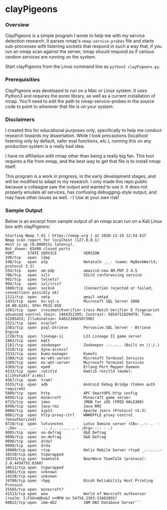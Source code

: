 # clayPigeons

### Overview

ClayPigeons is a simple program I wrote to help me with my service detection research. It parses nmap's `nmap-service-probes` file and starts sub-processes with listening sockets that respond in such a way that, if you run an nmap scan against the server, nmap should respond as if various random services are running on the system.

Start clayPigeons from the Linux command line as `python3 clayPigeons.py`.

### Prerequisities

ClayPigeons was developed to run on a Mac or Linux system. It uses Python3 and requires the exrex library, as well as a current installation of nmap. You'll need to edit the path to nmap-service-probes in the source code to point to wherever that file is on your system.

### Disclaimers

I created this for educational purposes only, specifically to help me conduct research towards my dissertation. While I took precautions (localhost listening only by default, safer eval functions, etc.), running this on any production system is a really bad idea.

I have no affiliation with nmap other than being a really big fan. This tool requires a file from nmap, and the best way to get that file is to install nmap itself.

This program is a work in progress, in the early development stages, and will be modified to adapt to my research. I only made this repo public because a colleague saw the output and wanted to use it. It does not properly emulate all services, has confusing debugging-style output, and may have other issues as well. :-) Use at your own risk!

### Sample Output

Below is an excerpt from sample output of an nmap scan run on a Kali Linux box with clayPigeons:

````# nmap 127.0.0.1 -p- -sV
Starting Nmap 7.91 ( https://nmap.org ) at 2020-12-19 12:54 EST
Nmap scan report for localhost (127.0.0.1)
Host is up (0.000015s latency).
Not shown: 65490 closed ports
PORT      STATE SERVICE            VERSION
390/tcp   open  ldap
548/tcp   open  afp                Netatalk _._- (name: MyBookWorld; protocol 3.3)
554/tcp   open  am-pdp             amavisd-new AM.PDP 2.4.5
706/tcp   open  silc               SILCd conferencing service
992/tcp   open  telnets?
994/tcp   open  ssl/ircs?
1080/tcp  open  socks4             (Connection rejected or failed; connections possibly ok)
1111/tcp  open  smtp               qmail smtpd
1433/tcp  open  ms-sql-s           Microsoft SQL Server 2008 10.00.6241; SP4+ MS15-058
1501/tcp  open  crossmatchverifier Cross Match Verifier E fingerprint advanced control (Gain: 2464351395; Contrast: 5854711829479; Time: 52285453; Illumination: 646523866567390)
1521/tcp  open  oracle?
1583/tcp  open  psql-btrieve       Pervasive.SQL Server - Btrieve Engine
1720/tcp  open  lineage-ii         L2J Lineage II game server
1883/tcp  open  mqtt
2181/tcp  open  zookeeper          Zookeeper .--.-.. (Built on //./.)
3310/tcp  open  dyna-access?
3333/tcp  open  kumo-manager       Kumofs
3388/tcp  open  ms-wbt-server      Microsoft Terminal Services
3389/tcp  open  ms-wbt-server      Microsoft Terminal Services
4369/tcp  open  epmd               Erlang Port Mapper Daemon
4533/tcp  open  rotctld            Hamlib rotctld (model: $]i5hsFu8(F`a:e6s)
4567/tcp  open  tram?
5555/tcp  open  adb                Android Debug Bridge (token auth required)
5800/tcp  open  http               APC SmartUPS http config
6050/tcp  open  minecraft          Minecraft game server
6715/tcp  open  jmon               JMON for zOS (FMID HALG300)
6996/tcp  open  java-rmi           Java RMI
8008/tcp  open  ajp13              Apache Jserv (Protocol v1.3)
8081/tcp  open  http-proxy-ctrl    WWWOFFLE proxy control (Unauthorized)
8728/tcp  open  lotusnotes         Lotus Domino server (CN=-..-- .  - -;OU= ...  ..-   -. /.. ..... . - ;Org=---- - .)
9095/tcp  open  oo-defrag          O&O Defrag
9096/tcp  open  oo-defrag          O&O Defrag
9098/tcp  open  drda?                                                                                                                                    
9099/tcp  open  drda                                                                                                                                     
10000/tcp open  rtsp               Helix Mobile Server rtspd _.-...-.-                                                                                   
10310/tcp open  tcpwrapped                                                                                                                               
10333/tcp open  teamtalk           BearWare TeamTalk (protocol: 2.0.4434755.0360)                                                                        
10512/tcp open  tcpwrapped
10601/tcp open  unknown
14238/tcp open  unknown
19700/tcp open  rhpp               Ricoh Reliability Host Printing Protocol
25565/tcp open  minecraft?
41523/tcp open  wow                World of Warcraft authserver (realm: I;FSU>m@ko&J n+MFW on 54756.2303:33462892)
60022/tcp open  ibm-db2            IBM DB2 Database Server```
